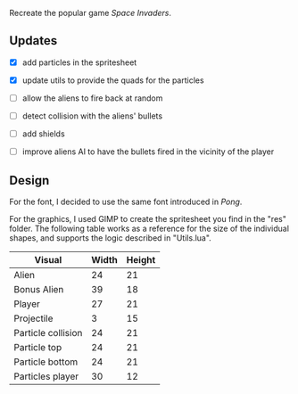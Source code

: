 Recreate the popular game _Space Invaders_.

## Updates

- [x] add particles in the spritesheet

- [x] update utils to provide the quads for the particles

- [ ] allow the aliens to fire back at random

- [ ] detect collision with the aliens' bullets

- [ ] add shields

- [ ] improve aliens AI to have the bullets fired in the vicinity of the player

## Design

For the font, I decided to use the same font introduced in _Pong_.

For the graphics, I used GIMP to create the spritesheet you find in the "res" folder. The following table works as a reference for the size of the individual shapes, and supports the logic described in "Utils.lua".

| Visual             | Width | Height |
| ------------------ | ----- | ------ |
| Alien              | 24    | 21     |
| Bonus Alien        | 39    | 18     |
| Player             | 27    | 21     |
| Projectile         | 3     | 15     |
| Particle collision | 24    | 21     |
| Particle top       | 24    | 21     |
| Particle bottom    | 24    | 21     |
| Particles player   | 30    | 12     |
